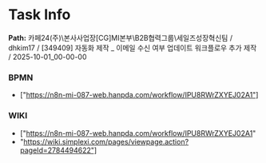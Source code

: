 # Task Info

**Path:** 카페24(주)\본사사업장\[CG]MI본부\B2B협력그룹\세일즈성장혁신팀 / dhkim17 / [349409] 자동화 제작 _ 이메일 수신 여부 업데이트 워크플로우 추가 제작 / 2025-10-01_00-00-00

### BPMN
- ["https://n8n-mi-087-web.hanpda.com/workflow/IPU8RWrZXYEJ02A1"]

### WIKI
- ["https://n8n-mi-087-web.hanpda.com/workflow/IPU8RWrZXYEJ02A1"
- "https://wiki.simplexi.com/pages/viewpage.action?pageId=2784494622"]


